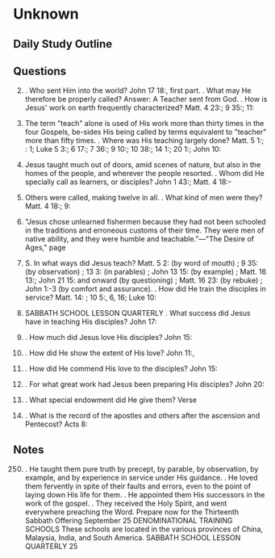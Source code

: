# Unknown

## Daily Study Outline

## Questions

2. . Who sent Him into the world? John 17 18:, first part. . What may He therefore be properly called? Answer: A Teacher sent from God. . How is Jesus' work on earth frequently characterized? Matt. 4 23:; 9 35:; 11:  

1. The term "teach" alone is used of His work more than thirty times in the four Gospels, be-sides His being called by terms equivalent to "teacher" more than fifty times. . Where was His teaching largely done? Matt. 5 1:; : 1; Luke 5 3:; 6 17:; 7 36:; 9 10:; 10 38:; 14 1:; 20 1:; John 10:  

23. Jesus taught much out of doors, amid scenes of nature, but also in the homes of the people, and wherever the people resorted. . Whom did He specially call as learners, or disciples? John 1 43:; Matt. 4 18:-  

22. Others were called, making twelve in all. . What kind of men were they? Matt. 4 18:; 9:  

9. "Jesus chose unlearned fishermen because they had not been schooled in the traditions and erroneous customs of their time. They were men of native ability, and they were humble and teachable."—"The Desire of Ages," page  

250. S. In what ways did Jesus teach? Matt. 5 2: (by word of mouth) ; 9 35: (by observation) ; 13 3: (in parables) ; John 13 15: (by example) ; Matt. 16 13:; John 21 15: and onward (by questioning) ; Matt. 16 23: (by rebuke) ; John 1:-3 (by comfort and assurance). . How did He train the disciples in service? Matt. 14: ; 10 5:, 6, 16; Luke 10:  

1. SABBATH SCHOOL LESSON QUARTERLY . What success did Jesus have in teaching His disciples? John 17:  

12. . How much did Jesus love His disciples? John 15:  

9. . How did He show the extent of His love? John 11:,  

15. . How did He commend His love to the disciples? John 15:  

13. . For what great work had Jesus been preparing His disciples? John 20:  

21. . What special endowment did He give them? Verse  

22. . What is the record of the apostles and others after the ascension and Pentecost? Acts 8:  

## Notes

250. .  He taught them pure truth by precept, by parable, by observation, by example, and by experience in service under His guidance. .  He loved them fervently in spite of their faults and errors, even to the point of laying down His life for them. .  He appointed them His successors in the work of the gospel. .  They received the Holy Spirit, and went everywhere preaching the Word.  Prepare now for the Thirteenth Sabbath Offering September 25 DENOMINATIONAL TRAINING SCHOOLS These schools are located in the various provinces of China, Malaysia, India, and South America.  SABBATH SCHOOL LESSON QUARTERLY 25  

